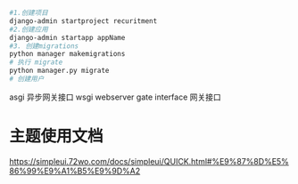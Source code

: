 ```bash
#1.创建项目
django-admin startproject recuritment
#2.创建应用
django-admin startapp appName
#3. 创建migrations
python manager makemigrations
# 执行 migrate
python manager.py migrate
# 创建用户
```

asgi 异步网关接口
wsgi  webserver gate interface  网关接口


# 主题使用文档
https://simpleui.72wo.com/docs/simpleui/QUICK.html#%E9%87%8D%E5%86%99%E9%A1%B5%E9%9D%A2
